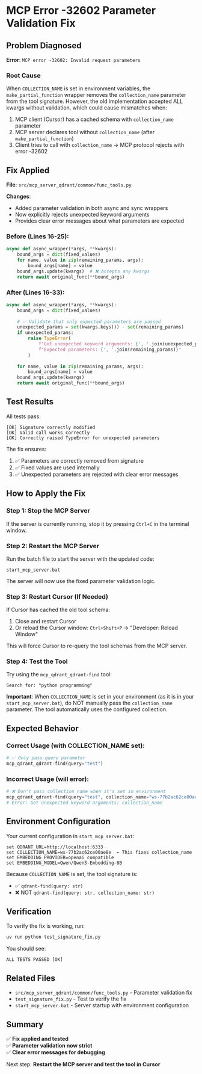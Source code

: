 # MCP Error -32602 Parameter Validation Fix

## Problem Diagnosed

**Error**: `MCP error -32602: Invalid request parameters`

### Root Cause

When `COLLECTION_NAME` is set in environment variables, the `make_partial_function` wrapper removes the `collection_name` parameter from the tool signature. However, the old implementation accepted ALL kwargs without validation, which could cause mismatches when:

1. MCP client (Cursor) has a cached schema with `collection_name` parameter
2. MCP server declares tool without `collection_name` (after `make_partial_function`)
3. Client tries to call with `collection_name` → MCP protocol rejects with error -32602

## Fix Applied

**File**: `src/mcp_server_qdrant/common/func_tools.py`

**Changes**:
- Added parameter validation in both async and sync wrappers
- Now explicitly rejects unexpected keyword arguments
- Provides clear error messages about what parameters are expected

### Before (Lines 16-25):
```python
async def async_wrapper(*args, **kwargs):
    bound_args = dict(fixed_values)
    for name, value in zip(remaining_params, args):
        bound_args[name] = value
    bound_args.update(kwargs)  # ❌ Accepts any kwargs
    return await original_func(**bound_args)
```

### After (Lines 16-33):
```python
async def async_wrapper(*args, **kwargs):
    bound_args = dict(fixed_values)
    
    # ✅ Validate that only expected parameters are passed
    unexpected_params = set(kwargs.keys()) - set(remaining_params)
    if unexpected_params:
        raise TypeError(
            f"Got unexpected keyword arguments: {', '.join(unexpected_params)}. "
            f"Expected parameters: {', '.join(remaining_params)}"
        )
    
    for name, value in zip(remaining_params, args):
        bound_args[name] = value
    bound_args.update(kwargs)
    return await original_func(**bound_args)
```

## Test Results

All tests pass:

```
[OK] Signature correctly modified
[OK] Valid call works correctly  
[OK] Correctly raised TypeError for unexpected parameters
```

The fix ensures:
1. ✅ Parameters are correctly removed from signature
2. ✅ Fixed values are used internally
3. ✅ Unexpected parameters are rejected with clear error messages

## How to Apply the Fix

### Step 1: Stop the MCP Server

If the server is currently running, stop it by pressing `Ctrl+C` in the terminal window.

### Step 2: Restart the MCP Server

Run the batch file to start the server with the updated code:

```batch
start_mcp_server.bat
```

The server will now use the fixed parameter validation logic.

### Step 3: Restart Cursor (If Needed)

If Cursor has cached the old tool schema:

1. Close and restart Cursor
2. Or reload the Cursor window: `Ctrl+Shift+P` → "Developer: Reload Window"

This will force Cursor to re-query the tool schemas from the MCP server.

### Step 4: Test the Tool

Try using the `mcp_qdrant_qdrant-find` tool:

```
Search for: "python programming"
```

**Important**: When `COLLECTION_NAME` is set in your environment (as it is in your `start_mcp_server.bat`), do NOT manually pass the `collection_name` parameter. The tool automatically uses the configured collection.

## Expected Behavior

### Correct Usage (with COLLECTION_NAME set):
```python
# ✅ Only pass query parameter
mcp_qdrant_qdrant-find(query="test")
```

### Incorrect Usage (will error):
```python
# ❌ Don't pass collection_name when it's set in environment
mcp_qdrant_qdrant-find(query="test", collection_name="ws-77b2ac62ce00ae8e")
# Error: Got unexpected keyword arguments: collection_name
```

## Environment Configuration

Your current configuration in `start_mcp_server.bat`:

```batch
set QDRANT_URL=http://localhost:6333
set COLLECTION_NAME=ws-77b2ac62ce00ae8e  ← This fixes collection_name
set EMBEDDING_PROVIDER=openai_compatible
set EMBEDDING_MODEL=Qwen/Qwen3-Embedding-8B
```

Because `COLLECTION_NAME` is set, the tool signature is:
- ✅ `qdrant-find(query: str)` 
- ❌ NOT `qdrant-find(query: str, collection_name: str)`

## Verification

To verify the fix is working, run:

```bash
uv run python test_signature_fix.py
```

You should see:
```
ALL TESTS PASSED [OK]
```

## Related Files

- `src/mcp_server_qdrant/common/func_tools.py` - Parameter validation fix
- `test_signature_fix.py` - Test to verify the fix
- `start_mcp_server.bat` - Server startup with environment configuration

## Summary

✅ **Fix applied and tested**  
✅ **Parameter validation now strict**  
✅ **Clear error messages for debugging**  

Next step: **Restart the MCP server and test the tool in Cursor**

